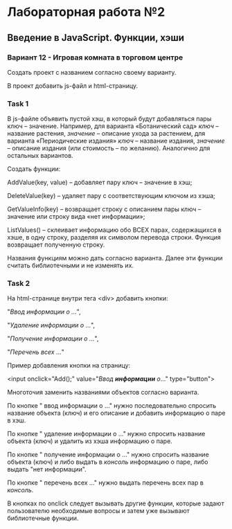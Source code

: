 # Лабораторная работа №2

## Введение в  JavaScript. Функции, хэши

### Вариант 12 - Игровая комната в торговом центре

Создать проект с названием согласно своему варианту.

В проект добавить js-файл и html-страницу.

### Task 1

В js-файле объявить пустой хэш, в который будут добавляться пары ключ – значение. Например, для варианта «Ботанический сад» _ключ_ – название растения, _значение_ – описание ухода за растением, для варианта «Периодические издания» _ключ_ – название издания, _значение_ – описание издания (или стоимость – по желанию). Аналогично для остальных вариантов.

Создать функции:

AddValue(key, value) – добавляет пару ключ – значение в хэш;

DeleteValue(key) – удаляет пару с соответствующим ключом из хэша;

GetValueInfo(key) – возвращает строку с описанием пары ключ – значение или строку вида «нет информации»;

ListValues() – склеивает информацию обо ВСЕХ парах, содержащихся в хэше, в одну строку, разделяя их символом перевода строки. Функция возвращает полученную строку.

Названия функциям можно дать согласно варианта. Далее эти функции считать библиотечными и не изменять их.

### Task 2

На html-странице внутри тега \<div\> добавить кнопки:

"_Ввод информации о …_",

"_Удаление информации о …_",

"_Получение информации о …_",

"_Перечень всех …_"

Пример добавления кнопки на страницу:

\<input onclick="Add();" value="_Ввод __информации__ о_…" type="button"\>

Многоточия заменить названиями объектов согласно варианта.

По кнопке " ввод информации о …" нужно последовательно спросить название объекта (ключ) и его описание и добавить информацию о паре в хэш.

По кнопке " удаление информации о …" нужно спросить название объекта (ключ) и удалить из хэша информацию о паре.

По кнопке " получение информации о …" нужно спросить название объекта (ключ) и либо выдать в _консоль_ информацию о паре, либо выдать "нет информации".

По кнопке " перечень всех …" нужно выдать перечень всех пар в _консоль_.

В кнопках по onclick следует вызывать другие функции, которые задают пользователю необходимые вопросы и затем уже вызывают библиотечные функции.
